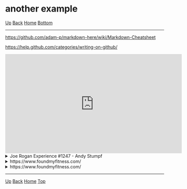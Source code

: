 <script src="https://www.youtube.com/iframe_api"></script>
<script type="text/javascript">
	window.YouTubeIframeAPIReadyCallbacks = [];
	window.YouTubePlayers = {};
	function onYouTubeIframeAPIReady() {
		window.YouTubeIframeAPIReadyCallbacks.forEach((fn) => fn());
	}
</script>
<link rel="stylesheet" href="https://use.fontawesome.com/releases/v5.7.2/css/all.css" integrity="sha384-fnmOCqbTlWIlj8LyTjo7mOUStjsKC4pOpQbqyi7RrhN7udi9RwhKkMHpvLbHG9Sr" crossorigin="anonymous">

<span id="header"></span>
# another example

[<i class="fas fa-arrow-circle-up"></i> Up](../index.md)
[<i class="fas fa-arrow-circle-left"></i> Back](index.md)
[<i class="fas fa-home"></i> Home](/example/docs/index.md)
<a href="#footer"><i class="fas fa-asterisk"></i> Bottom</a>

---

https://github.com/adam-p/markdown-here/wiki/Markdown-Cheatsheet

https://help.github.com/categories/writing-on-github/

<div align="center">
    <script type="text/javascript">
        window.YouTubeIframeAPIReadyCallbacks.push(() => {
            window.YouTubePlayers['6d81b486-149b-4dc3-b610-21d274f8b562'] = new YT.Player('6d81b486-149b-4dc3-b610-21d274f8b562');
        });
    </script>
    <iframe id="6d81b486-149b-4dc3-b610-21d274f8b562" width="560" height="315" src="https://www.youtube.com/embed/bz1Masw5QDs?enablejsapi=1" frameborder="0" allow="accelerometer; autoplay; encrypted-media; gyroscope; picture-in-picture" allowfullscreen></iframe>
</div>
<details>
		<summary>Joe Rogan Experience #1247 - Andy Stumpf</summary>
		<blockquote cite="https://www.youtube.com/watch?v=bz1Masw5QDs" style="padding-top:2px;padding-bottom:2px;">
			<div align="center">
    <script type="text/javascript">
        window.YouTubeIframeAPIReadyCallbacks.push(() => {
            window.YouTubePlayers['86134d14-05bb-4182-929a-de28ed00c50e'] = new YT.Player('86134d14-05bb-4182-929a-de28ed00c50e');
        });
    </script>
    <iframe id="86134d14-05bb-4182-929a-de28ed00c50e" width="560" height="315" src="https://www.youtube.com/embed/bz1Masw5QDs?enablejsapi=1" frameborder="0" allow="accelerometer; autoplay; encrypted-media; gyroscope; picture-in-picture" allowfullscreen></iframe>
</div>
		</blockquote>
	</details>

<details>
    <summary>https://www.foundmyfitness.com/</summary>
    <blockquote cite="https://www.foundmyfitness.com/" style="padding-top:2px;padding-bottom:2px;">
        <section>
            <img src="https://www.foundmyfitness.com/favicon.ico" width="16" height="16" alt="Site Icon">
            <i>www.foundmyfitness.com</i>
        </section>
        <section>
            <a href="https://www.foundmyfitness.com/">
                <b>FoundMyFitness</b>
            </a>
        </section>
        <section>
            Promoting strategies to increase healthspan, well-being, cognitive and physical performance through deeper understandings of nutrition, genetics, and cell biology.
        </section>
        <section>
            <img src="https://www.foundmyfitness.com/images/fmf-og-image.jpg" alt="Site Image">
        </section>
    </blockquote>
</details>

<details>
		<summary>https://www.foundmyfitness.com/</summary>
		<blockquote cite="https://www.foundmyfitness.com/" style="padding-top:2px;padding-bottom:2px;">
			<div align="center">
    <iframe width="852" height="315" src="https://www.foundmyfitness.com/" frameborder="0"></iframe>
</div>
		</blockquote>
	</details>


---
<span id="footer"></span>
[<i class="fas fa-arrow-circle-up"></i> Up](../index.md)
[<i class="fas fa-arrow-circle-left"></i> Back](index.md)
[<i class="fas fa-home"></i> Home](/example/docs/index.md)
<a href="#header"><i class="fas fa-asterisk"></i> Top</a>
